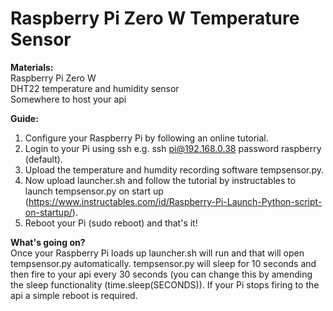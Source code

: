 # Raspberry Pi Zero W Temperature Sensor

<strong>Materials:</strong><br />
Raspberry Pi Zero W<br />
DHT22 temperature and humidity sensor<br />
Somewhere to host your api

<strong>Guide:</strong><br />
1. Configure your Raspberry Pi by following an online tutorial.
2. Login to your Pi using ssh e.g. ssh pi@192.168.0.38 password raspberry (default).
3. Upload the temperature and humdity recording software tempsensor.py.
4. Now upload launcher.sh and follow the tutorial by instructables to launch tempsensor.py on start up (https://www.instructables.com/id/Raspberry-Pi-Launch-Python-script-on-startup/).
5. Reboot your Pi (sudo reboot) and that's it!

<strong>What's going on?</strong><br />
Once your Raspberry Pi loads up launcher.sh will run and that will open tempsensor.py automatically. tempsensor.py will sleep for 10 seconds and then fire to your api every 30 seconds (you can change this by amending the sleep functionality (time.sleep(SECONDS)). If your Pi stops firing to the api a simple reboot is required.
